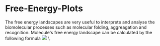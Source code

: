 # Free-Energy-Plots

The free energy landscapes are very useful to interprete and analyse the biomolecular processes such as molecular folding, aggreagation and recognition. Molecule's free energy landscape can be calculated by the following formula
<img src="https://render.githubusercontent.com/render/math?math=\Delta G=-k_BTlnP(CV_1,CV2)"> \
